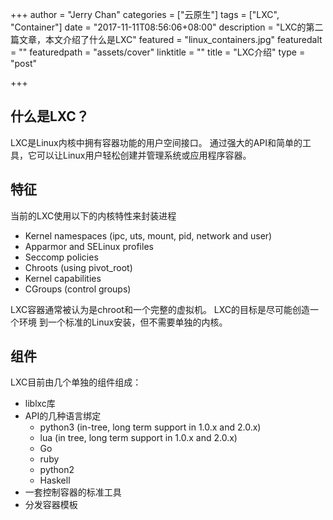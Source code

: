 +++
author = "Jerry Chan"
categories = ["云原生"]
tags = ["LXC", "Container"]
date = "2017-11-11T08:56:06+08:00"
description = "LXC的第二篇文章，本文介绍了什么是LXC"
featured = "linux_containers.jpg"
featuredalt = ""
featuredpath = "assets/cover"
linktitle = ""
title = "LXC介绍"
type = "post"

+++

什么是LXC？
-------

LXC是Linux内核中拥有容器功能的用户空间接口。 通过强大的API和简单的工具，它可以让Linux用户轻松创建并管理系统或应用程序容器。

特征
--

当前的LXC使用以下的内核特性来封装进程

*   Kernel namespaces (ipc, uts, mount, pid, network and user)
*   Apparmor and SELinux profiles
*   Seccomp policies
*   Chroots (using pivot_root)
*   Kernel capabilities
*   CGroups (control groups)

LXC容器通常被认为是chroot和一个完整的虚拟机。 LXC的目标是尽可能创造一个环境 到一个标准的Linux安装，但不需要单独的内核。

组件
--

LXC目前由几个单独的组件组成：

*   liblxc库
*   API的几种语言绑定
    *   python3 (in-tree, long term support in 1.0.x and 2.0.x)
    *   lua (in tree, long term support in 1.0.x and 2.0.x)
    *   Go
    *   ruby
    *   python2
    *   Haskell
*   一套控制容器的标准工具
*   分发容器模板
